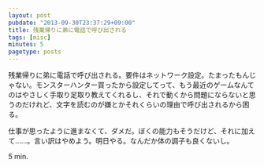 ```yaml
---
layout: post
pubdate: "2013-09-30T23:37:29+09:00"
title: 残業帰りに弟に電話で呼び出される
tags: [misc]
minutes: 5
pagetype: posts
---
```

残業帰りに弟に電話で呼び出される。要件はネットワーク設定。たまったもんじゃない。モンスターハンター買ったから設定してって、もう最近のゲームなんてのはやさしく手取り足取り教えてくれるし、それで動くから問題にならないと思うのだけれど、文字を読むのが嫌とかそれくらいの理由で呼び出されるから困る。

仕事が思ったように進まなくて、ダメだ。ぼくの能力もそうだけど、それに加えて……。言い訳はやめよう。明日やる。なんだか体の調子も良くないし。

5 min.
